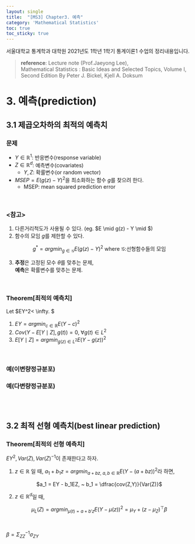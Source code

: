 ```yaml
---
layout: single
title:  "[MS3] Chapter3. 예측"
category: 'Mathematical Statistics'
toc: true
toc_sticky: true
---
```



서울대학교 통계학과 대학원 2021년도 1학년 1학기 통계이론1 수업의 정리내용입니다. <br/>
> **reference**: Lecture note (Prof.Jaeyong Lee),<br/> Mathematical Statistics : Basic Ideas and Selected Topics, Volume I, Second Edition By Peter J. Bickel, Kjell A. Doksum


# 3. 예측(prediction)

## 3.1 제곱오차하의 최적의 예측치

### 문제
* $Y \in \mathbb{R}^1$: 반응변수(response variable)
* $Z \in \mathbb{R}^d$: 예측변수(covariates)
   - $Y,Z$: 확률변수(or random vector)
* $MSEP = E(g(z)-Y)^2$을 최소화하는 함수 $g$를 찾으려 한다.
   - MSEP: mean squared prediction error

<br/>


### <참고>
1. 다른거리척도가 사용될 수 있다. (eg. $E \mid g(z) - Y \mid $)
2. 함수의 모임 $g$를 제한할 수 있다.

<center>

$g^* = argmin_{g\in \mathscr{G}}E(g(z)-Y)^2$ where $\mathscr{G}:$선형함수들의 모임

</center>


3. **추정**은 고정된 모수 $\theta$를 맞추는 문제,<br/> **예측**은 확률변수를 맞추는 문제.

<br/>

### $\textbf{Theorem[최적의 예측치]}$
Let $EY^2< \infty.  $
1. $EY = argmin_{c \in \mathbb{R}}E(Y-c)^2$
2. $Cov(Y-E[Y\mid Z], g(t))=0, ~\forall g(t) \in L^2$
3. $E[Y\mid Z] = argmin_{g(z) \in L^2}E(Y-g(z))^2$
<br/>

### 예(이변량정규분포)
### 예(다변량정규분포)

<br/><br/>

## 3.2 최적 선형 예측치(best linear prediction)
### $\textbf{Theorem[최적의 선형 예측치]}$
$EY^2, Var(Z), Var(Z)^{-1}$이 존재한다고 하자.
1. $z \in \mathbb{R}$ 일 때, $a_1 + b_1z = argmin_{a+bz, ~a,b\in\mathbb{R}} E(Y-(a+bz))^2$라 하면,<br/>

<center>

$a_1 = EY - b_1EZ, ~ b_1 = \dfrac{cov(Z,Y)}{Var(Z)}$

</center>

2. $z \in \mathbb{R}^d$일 때,


<center>

$\mu_L(Z) = argmin_{\mu(t)=a+b'z}E(Y-\mu(z))^2 = \mu_Y + (z-\mu_Z)^{\top}\beta$

</center>

<br/>

$\beta = \Sigma^{-1}_{ZZ} \sigma_{ZY}$


<br/><br/>

